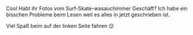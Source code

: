 Cool
Habt ihr Fotos vom Surf-Skate-wasauchimmer Geschäft? 
Ich habe ein bisschen Probleme beim   Lesen weil es alles in jetzt geschrieben ist.

Viel Spaß beim auf der linken Seite fahren 😉